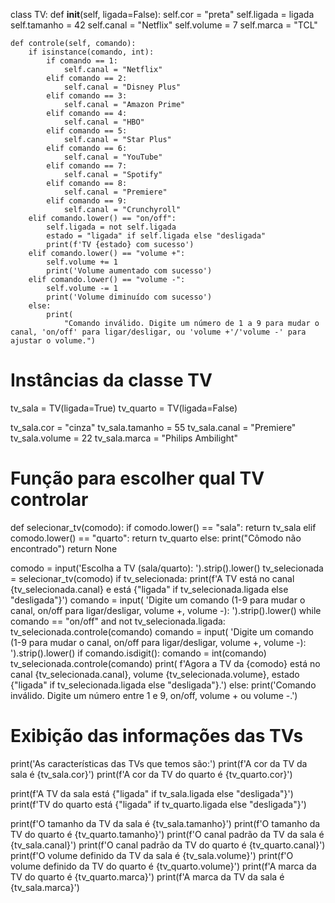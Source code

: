 
class TV:
    def __init__(self, ligada=False):
        self.cor = "preta"
        self.ligada = ligada
        self.tamanho = 42
        self.canal = "Netflix"
        self.volume = 7
        self.marca = "TCL"

    def controle(self, comando):
        if isinstance(comando, int):
            if comando == 1:
                self.canal = "Netflix"
            elif comando == 2:
                self.canal = "Disney Plus"
            elif comando == 3:
                self.canal = "Amazon Prime"
            elif comando == 4:
                self.canal = "HBO"
            elif comando == 5:
                self.canal = "Star Plus"
            elif comando == 6:
                self.canal = "YouTube"
            elif comando == 7:
                self.canal = "Spotify"
            elif comando == 8:
                self.canal = "Premiere"
            elif comando == 9:
                self.canal = "Crunchyroll"
        elif comando.lower() == "on/off":
            self.ligada = not self.ligada
            estado = "ligada" if self.ligada else "desligada"
            print(f'TV {estado} com sucesso')
        elif comando.lower() == "volume +":
            self.volume += 1
            print('Volume aumentado com sucesso')
        elif comando.lower() == "volume -":
            self.volume -= 1
            print('Volume diminuído com sucesso')
        else:
            print(
                "Comando inválido. Digite um número de 1 a 9 para mudar o canal, 'on/off' para ligar/desligar, ou 'volume +'/'volume -' para ajustar o volume.")


# Instâncias da classe TV
tv_sala = TV(ligada=True)
tv_quarto = TV(ligada=False)

tv_sala.cor = "cinza"
tv_sala.tamanho = 55
tv_sala.canal = "Premiere"
tv_sala.volume = 22
tv_sala.marca = "Philips Ambilight"


# Função para escolher qual TV controlar
def selecionar_tv(comodo):
    if comodo.lower() == "sala":
        return tv_sala
    elif comodo.lower() == "quarto":
        return tv_quarto
    else:
        print("Cômodo não encontrado")
        return None


comodo = input('Escolha a TV (sala/quarto): ').strip().lower()
tv_selecionada = selecionar_tv(comodo)
if tv_selecionada:
    print(f'A TV está no canal {tv_selecionada.canal} e está {"ligada" if tv_selecionada.ligada else "desligada"}')
    comando = input(
        'Digite um comando (1-9 para mudar o canal, on/off para ligar/desligar, volume +, volume -): ').strip().lower()
    while comando == "on/off" and not tv_selecionada.ligada:
        tv_selecionada.controle(comando)
        comando = input(
            'Digite um comando (1-9 para mudar o canal, on/off para ligar/desligar, volume +, volume -): ').strip().lower()
    if comando.isdigit():
        comando = int(comando)
    tv_selecionada.controle(comando)
    print(
        f'Agora a TV da {comodo} está no canal {tv_selecionada.canal}, volume {tv_selecionada.volume}, estado {"ligada" if tv_selecionada.ligada else "desligada"}.')
else:
    print('Comando inválido. Digite um número entre 1 e 9, on/off, volume + ou volume -.')

# Exibição das informações das TVs
print('As características das TVs que temos são:')
print(f'A cor da TV da sala é {tv_sala.cor}')
print(f'A cor da TV do quarto é {tv_quarto.cor}')

print(f'A TV da sala está {"ligada" if tv_sala.ligada else "desligada"}')
print(f'TV do quarto está {"ligada" if tv_quarto.ligada else "desligada"}')

print(f'O tamanho da TV da sala é {tv_sala.tamanho}')
print(f'O tamanho da TV do quarto é {tv_quarto.tamanho}')
print(f'O canal padrão da TV da sala é {tv_sala.canal}')
print(f'O canal padrão da TV do quarto é {tv_quarto.canal}')
print(f'O volume definido da TV da sala é {tv_sala.volume}')
print(f'O volume definido da TV do quarto é {tv_quarto.volume}')
print(f'A marca da TV do quarto é {tv_quarto.marca}')
print(f'A marca da TV da sala é {tv_sala.marca}')
